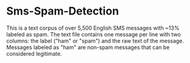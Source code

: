 # Sms-Spam-Detection
This is a text corpus of over 5,500 English SMS messages with ~13% labeled as spam. The text file contains one message per line with two columns: the label ("ham" or "spam") and the raw text of the message. Messages labeled as "ham" are non-spam messages that can be considered legitimate.
